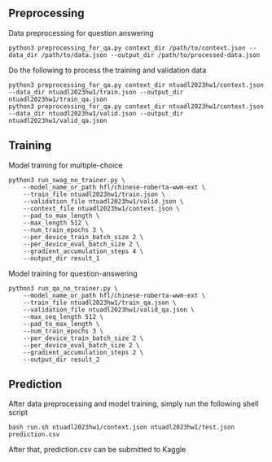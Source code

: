 ## Preprocessing
Data preprocessing for question answering
```
python3 preprocessing_for_qa.py context_dir /path/to/context.json --data_dir /path/to/data.json --output_dir /path/to/processed-data.json
```
Do the following to process the training and validation data
```
python3 preprocessing_for_qa.py context_dir ntuadl2023hw1/context.json --data_dir ntuadl2023hw1/train.json --output_dir ntuadl2023hw1/train_qa.json
python3 preprocessing_for_qa.py context_dir ntuadl2023hw1/context.json --data_dir ntuadl2023hw1/valid.json --output_dir ntuadl2023hw1/valid_qa.json
```

## Training
Model training for multiple-choice
```
python3 run_swag_no_trainer.py \
    --model_name_or_path hfl/chinese-roberta-wwm-ext \
    --train_file ntuadl2023hw1/train.json \
    --validation_file ntuadl2023hw1/valid.json \
    --context_file ntuadl2023hw1/context.json \
    --pad_to_max_length \
    --max_length 512 \
    --num_train_epochs 3 \
    --per_device_train_batch_size 2 \
    --per_device_eval_batch_size 2 \
    --gradient_accumulation_steps 4 \
    --output_dir result_1
```

Model training for question-answering
```
python3 run_qa_no_trainer.py \
    --model_name_or_path hfl/chinese-roberta-wwm-ext \
    --train_file ntuadl2023hw1/train_qa.json \
    --validation_file ntuadl2023hw1/valid_qa.json \
    --max_seq_length 512 \
    --pad_to_max_length \
    --num_train_epochs 3 \
    --per_device_train_batch_size 2 \
    --per_device_eval_batch_size 2 \
    --gradient_accumulation_steps 2 \
    --output_dir result_2
```

## Prediction
After data preprocessing and model training, simply run the following shell script
```
bash run.sh ntuadl2023hw1/context.json ntuadl2023hw1/test.json prediction.csv
```
After that, prediction.csv can be submitted to Kaggle 